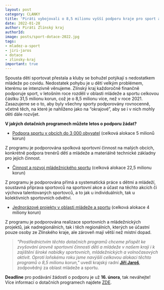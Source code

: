 ```yaml
---
layout: post
category: CLANKY
title: 'Piráti vybojovali o 8,5 milionu vyšší podporu kraje pro sport a mládež na tento rok!'
date: 2022-01-28
author: Piráti Zlínský kraj
authorId: 
image: posts/sport-dotace-2022.jpg
tags: 
- mladez-a-sport
- jiri-jaros
- dotace
- zlinsky-kraj
important: true
---
```


Spousta dětí sportovat přestala a kluby se bohužel potýkají s nedostatkem mládeže po covidu. Nedostatek pohybu je u dětí velkým problémem, kterému se intenzivně věnujeme. Zlínský kraj každoročně finančně podporuje sport, v letošním roce rozdělí v oblasti mládeže a sportu celkovou částku 31,5 milionu korun, což je o 8,5 milionu více, než v roce 2021. Zasazujeme se o to, aby byly všechny sporty podporovány rovnocenně, včetně těch, na které je nahlíženo jako na “okrajové”, aby se i v nich mohly děti dále rozvíjet.

**V jakých dotačních programech můžete letos o podporu žádat?**

* [Podpora sportu v obcích do 3 000 obyvatel](https://www.kr-zlinsky.cz/mas02-22-podpora-sportu-v-obcich-do-3000-obyvatel-aktuality-17484.html) (celková alokace 5 milionů korun)

Z programu je podporována spolková sportovní činnost na malých obcích, konkrétně podpora trenérů dětí a mládeže a materiálně technické základny pro jejich činnost.

* [Činnost a rozvoj mládežnického sportu](https://www.kr-zlinsky.cz/mas03-22-cinnost-a-rozvoj-mladeznickeho-sportu-aktuality-17485.html) (celková alokace 22,5 milionu korun)

Z programu je podporována přímá a systematická práce s dětmi a mládeží, soustavná příprava sportovců na sportovní akce a účast na těchto akcích či výchova talentovaných sportovců, a to jak u individuálních, tak u kolektivních sportovních odvětví. 

* [Jednorázové projekty v oblasti mládeže a sportu](https://www.kr-zlinsky.cz/mas01-22-jednorazove-projekty-v-oblasti-mladeze-a-sportu-aktuality-17483.html) (celková alokace 4 miliony korun)

Z programu je podporována realizace sportovních a mládežnických projektů, jak nadregionálních, tak i těch regionálních, kterých se účastní pouze osoby ze Zlínského kraje, ale zároveň mají větší než místní dopad.


> *"Prostřednictvím těchto dotačních programů chceme přispět ke zvyšování úrovně sportovní činnosti dětí a mládeže v našem kraji i k zajištění široké nabídky sportovních, mládežnických a volnočasových aktivit. Oproti loňskému roku jsme navýšili celkovou alokaci těchto programů o 8,5 milionu korun,"* uvedl krajský radní **[Jiří Jaroš](https://zlinsky.pirati.cz/lide/jiri-jaros/)**, zodpovědný za oblast mládeže a sportu.
> 

**Deadline** pro podávání žádostí o podporu je už **16. února**, tak neváhejte! Více informací o dotačních programech najdete [ZDE](https://bit.ly/podpora_sport_2022).
